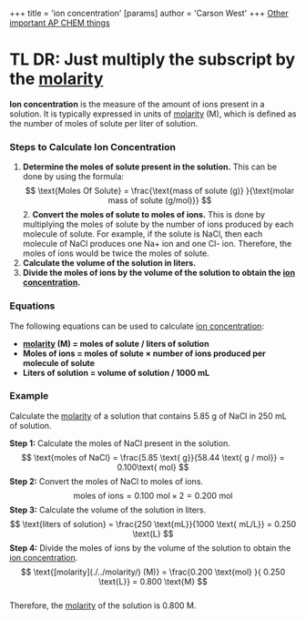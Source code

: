 +++
 title = 'ion concentration'
[params]
	author = 'Carson West'
+++
[Other important AP CHEM things](./../other-important-ap-chem-things/)

# TL DR: Just multiply the subscript by the [molarity](./../molarity/)

**Ion concentration** is the measure of the amount of ions present in a solution. It is typically expressed in units of [molarity](./../molarity/) (M), which is defined as the number of moles of solute per liter of solution.

### Steps to Calculate Ion Concentration

1. **Determine the moles of solute present in the solution.** This can be done by using the formula:
 $$  \text{Moles Of Solute} = \frac{\text{mass of solute (g)} }{\text{molar mass of solute (g/mol)}}
 $$  2. **Convert the moles of solute to moles of ions.** This is done by multiplying the moles of solute by the number of ions produced by each molecule of solute. For example, if the solute is NaCl, then each molecule of NaCl produces one Na+ ion and one Cl- ion. Therefore, the moles of ions would be twice the moles of solute.
3. **Calculate the volume of the solution in liters.**
4. **Divide the moles of ions by the volume of the solution to obtain the [ion concentration](./../ion-concentration/).**

### Equations

The following equations can be used to calculate [ion concentration](./../ion-concentration/):

* **[molarity](./../molarity/) (M) = moles of solute / liters of solution**
* **Moles of ions = moles of solute × number of ions produced per molecule of solute**
* **Liters of solution = volume of solution / 1000 mL**

### Example

Calculate the [molarity](./../molarity/) of a solution that contains 5.85 g of NaCl in 250 mL of solution.

**Step 1:** Calculate the moles of NaCl present in the solution.
 $$  \text{moles of NaCl} = \frac{5.85 \text{ g}}{58.44 \text{ g / mol}} = 0.100\text{  mol}
 $$  **Step 2:** Convert the moles of NaCl to moles of ions.
 $$  \text{moles of ions} = 0.100 \text{ mol} × 2 = 0.200 \text{ mol}
 $$  **Step 3:** Calculate the volume of the solution in liters.
 $$  \text{liters of solution} = \frac{250 \text{mL}}{1000 \text{ mL/L}} = 0.250 \text{L}
 $$  **Step 4:** Divide the moles of ions by the volume of the solution to obtain the [ion concentration](./../ion-concentration/).
 $$  \text{[molarity](./../molarity/) (M)} = \frac{0.200 \text{mol} }{ 0.250 \text{L}} = 0.800 \text{M}
 $$  
Therefore, the [molarity](./../molarity/) of the solution is 0.800 M.